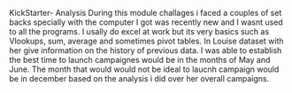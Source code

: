 KickStarter- Analysis 
During this module challages i faced a couples of set backs specially with the computer I got was recently new and  I wasnt used to all the programs. I usally do excel at work but its very basics such as Vlookups, sum, average and sometimes pivot tables. In Louise dataset with her give information on the history of previous data. I was able to establish the best time to launch campaignes would be in the months of May and June. The month that would would not be ideal to laucnh campaign would be in december based on the analysis i did over her overall campaigns. 
